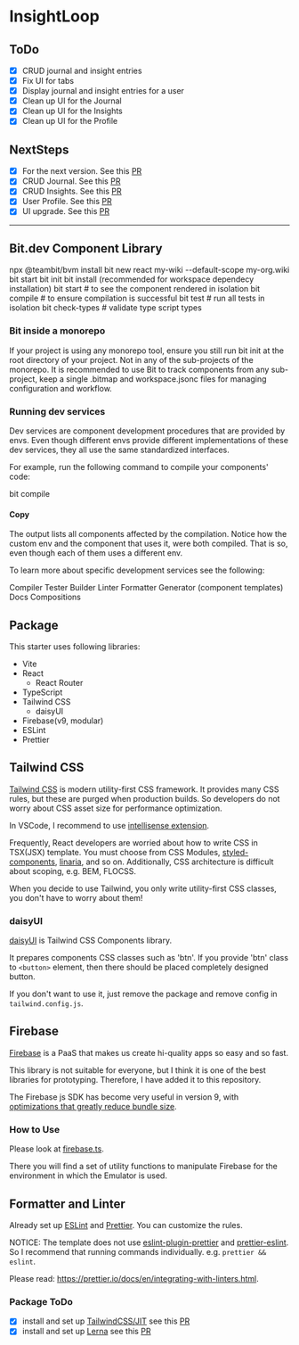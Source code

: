 # InsightLoop

## ToDo

- [x] CRUD journal and insight entries
- [x] Fix UI for tabs
- [x] Display journal and insight entries for a user
- [x] Clean up UI for the Journal
- [x] Clean up UI for the Insights
- [x] Clean up UI for the Profile

## NextSteps

- [x] For the next version. See this [PR](https://github.com/tkinzer/insightloop-ui/pull/3)
- [x] CRUD Journal. See this [PR](https://github.com/tkinzer/insightloop-ui/pull/3)
- [x] CRUD Insights. See this [PR](https://github.com/tkinzer/insightloop-ui/pull/4)
- [x] User Profile. See this [PR](https://github.com/tkinzer/insightloop-ui/pull/5)
- [x] UI upgrade. See this [PR](https://github.com/tkinzer/insightloop-ui/pull/6)

---

## Bit.dev Component Library

npx @teambit/bvm install
bit new react my-wiki --default-scope my-org.wiki
bit start
bit init
bit install (recommended for workspace dependecy installation)
bit start # to see the component rendered in isolation
bit compile # to ensure compilation is successful
bit test # run all tests in isolation
bit check-types # validate type script types

### Bit inside a monorepo

If your project is using any monorepo tool, ensure you still run bit init at the root directory of your project. Not in any of the sub-projects of the monorepo.
It is recommended to use Bit to track components from any sub-project, keep a single .bitmap and workspace.jsonc files for managing configuration and workflow.

### Running dev services

Dev services are component development procedures that are provided by envs. Even though different envs provide different implementations of these dev services, they all use the same standardized interfaces.

For example, run the following command to compile your components' code:

bit compile

#### Copy

The output lists all components affected by the compilation. Notice how the custom env and the component that uses it, were both compiled. That is so, even though each of them uses a different env.

To learn more about specific development services see the following:

Compiler
Tester
Builder
Linter
Formatter
Generator (component templates)
Docs
Compositions

## Package

This starter uses following libraries:

- Vite
- React
  - React Router
- TypeScript
- Tailwind CSS
  - daisyUI
- Firebase(v9, modular)
- ESLint
- Prettier

## Tailwind CSS

[Tailwind CSS](https://tailwindcss.com/) is modern utility-first CSS framework. It provides many CSS rules, but these are purged when production builds. So developers do not worry about CSS asset size for performance optimization.

In VSCode, I recommend to use [intellisense extension](https://tailwindcss.com/docs/intellisense).

Frequently, React developers are worried about how to write CSS in TSX(JSX) template. You must choose from CSS Modules, [styled-components](https://styled-components.com/), [linaria](https://github.com/callstack/linaria), and so on.
Additionally, CSS architecture is difficult about scoping, e.g. BEM, FLOCSS.

When you decide to use Tailwind, you only write utility-first CSS classes, you don't have to worry about them!

### daisyUI

[daisyUI](https://daisyui.com/) is Tailwind CSS Components library.

It prepares components CSS classes such as 'btn'. If you provide 'btn' class to `<button>` element, then there should be placed completely designed button.

If you don't want to use it, just remove the package and remove config in `tailwind.config.js`.

## Firebase

[Firebase](https://firebase.google.com/) is a PaaS that makes us create hi-quality apps so easy and so fast.

This library is not suitable for everyone, but I think it is one of the best libraries for prototyping. Therefore, I have added it to this repository.

The Firebase js SDK has become very useful in version 9, with [optimizations that greatly reduce bundle size](https://firebase.google.com/docs/web/modular-upgrade).

### How to Use

Please look at [firebase.ts](https://github.com/TeXmeijin/vite-react-ts-tailwind-starter/blob/main/src/lib/firebase.ts).

There you will find a set of utility functions to manipulate Firebase for the environment in which the Emulator is used.

## Formatter and Linter

Already set up [ESLint](https://eslint.org/) and [Prettier](https://prettier.io/). You can customize the rules.

NOTICE: The template does not use [eslint-plugin-prettier](https://github.com/prettier/eslint-plugin-prettier) and [prettier-eslint](https://github.com/prettier/prettier-eslint). So I recommend that running commands individually. e.g. `prettier && eslint`.

Please read: https://prettier.io/docs/en/integrating-with-linters.html.

### Package ToDo

- [x] install and set up [TailwindCSS/JIT](https://github.com/tailwindlabs/tailwindcss-jit) see this [PR](https://github.com/TeXmeijin/vite-react-ts-tailwind-starter/pull/1)
- [x] install and set up [Lerna](https://github.com/lerna) see this [PR](https://github.com/tkinzer/insightloop-ui/pull/3)
